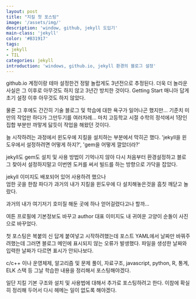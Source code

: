 ```yaml
---
layout: post
title: "지킬 첫 포스팅"
image: '/assets/img/'
description: 'window, github, jekyll 도입기'
main-class: 'jekyll'
color: '#B31917'
tags:
- jekyll
- TIL
categories: jekyll
introduction: 'windows, github.io, jekyll 환경의 블로그 설정'
---
```


github.io 계정이랑 테마 설정한건 정말 놀랍게도 3년전으로 추정된다. 
더욱 더 놀라운 사실은 그 이후로 아무것도 하지 않고 3년간 방치한 것이다. 
Getting Start 매니아 답게 초기 설정 이후 아무것도 하지 않았다. 

물론 그 후에도 간간히 기술 블로그 및 학습에 대한 욕구가 일어나곤 했지만... 
기준치 미만의 작업만 하다가 그만두기를 여러차례...
마치 고등학교 시절 수학의 정석에서 1장인 집합 부분만 까맣게 닳듯이 작업을 해왔던 것이다.  

늘 시작하려는 과정에서 윈도우에 지킬을 설치하는 부분에서 막히곤 했다. 'jekyll을 윈도우에서 설정하려면 어떻게 하지?', 'gem을 어떻게 깔았더라?'

jekyll도 gem도 설치 및 사용 방법이 기억나지 않아 다시 처음부터 환경설정하고 블로그 찾아서 설정하지말고 이번엔 도커를 써서 빌드를 하는 방향으로 가닥을 잡았다. 

jekyll 이미지도 배포되어 있어 사용하려 했으나  
엄한 곳을 한참 파다가 과거의 내가 지킬을 윈도우에 다 설치해놓은것을 흠칫 깨닫고 놀랐다.

과거의 내가 여기저기 호미질 해둔 곳에 하나 얻어걸렸다고나 할까...
 
여튼 프로필에 기본정보도 바꾸고 author 대표 이미지도 내 귀여운 고양이 순돌이 사진으로 바꾸었다. 

첫 포스팅은 복붙의 신 답게 붙여넣고 시작하려했는데 포스트 YAML에서 날짜만 바꿔주려했는데 그러면 블로그 메인에 표시되지 않는 오류가 발생했다. 
파일을 생성한 날짜와 입력한 날짜가 다르면 표시가 안되나보다. 

c/c++ 이나 운영체제, 알고리즘 및 문제 풀이, 자료구조, javascript, python, R, 통계, ELK 스택 등 그날 학습한 내용을 정리해서 포스팅해야겠다. 

일단 지킬 기본 구조와 설치 및 사용법에 대해서 추가로 포스팅하려고 한다.
이참에 확실히 정리해 두어서 다시 헤메는 일이 없도록 해야겠다. 

